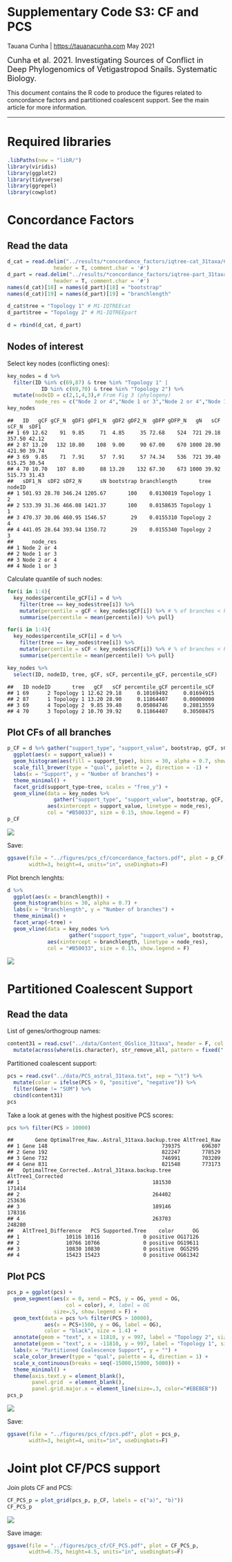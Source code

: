 Supplementary Code S3: CF and PCS
================
Tauana Cunha \| <https://tauanacunha.com>
May 2021

<font size="4">Cunha et al. 2021. Investigating Sources of Conflict in
Deep Phylogenomics of Vetigastropod Snails. Systematic Biology.</font>

This document contains the R code to produce the figures related to
concordance factors and partitioned coalescent support. See the main
article for more information.

------------------------------------------------------------------------

# Required libraries

``` r
.libPaths(new = "libR/")
library(viridis)
library(ggplot2)
library(tidyverse)
library(ggrepel)
library(cowplot)
```

# Concordance Factors

## Read the data

``` r
d_cat = read.delim("../results/*concordance_factors/iqtree-cat_31taxa/ConcFact.cf.stat",
               header = T, comment.char = '#')
d_part = read.delim("../results/*concordance_factors/iqtree-part_31taxa/ConcFact.cf.stat",
               header = T, comment.char = '#')
names(d_cat)[18] = names(d_part)[18] = "bootstrap"
names(d_cat)[19] = names(d_part)[19] = "branchlength"

d_cat$tree = "Topology 1" # M1-IQTREEcat
d_part$tree = "Topology 2" # M1-IQTREEpart

d = rbind(d_cat, d_part)
```

## Nodes of interest

Select key nodes (conflicting ones):

``` r
key_nodes = d %>%
  filter(ID %in% c(69,87) & tree %in% "Topology 1" |
           ID %in% c(69,70) & tree %in% "Topology 2") %>%
  mutate(nodeID = c(2,1,4,3),# From Fig 3 (phylogeny)
         node_res = c("Node 2 or 4","Node 1 or 3","Node 2 or 4","Node 1 or 3")) 
key_nodes
```

    ##   ID   gCF gCF_N  gDF1 gDF1_N  gDF2 gDF2_N  gDFP gDFP_N   gN   sCF  sCF_N  sDF1
    ## 1 69 12.62    91  9.85     71  4.85     35 72.68    524  721 29.18 357.50 42.12
    ## 2 87 13.20   132 10.80    108  9.00     90 67.00    670 1000 28.90 421.90 39.74
    ## 3 69  9.85    71  7.91     57  7.91     57 74.34    536  721 39.40 615.25 30.54
    ## 4 70 10.70   107  8.80     88 13.20    132 67.30    673 1000 39.92 515.73 31.43
    ##   sDF1_N  sDF2 sDF2_N      sN bootstrap branchlength       tree nodeID
    ## 1 501.93 28.70 346.24 1205.67       100    0.0130819 Topology 1      2
    ## 2 533.39 31.36 466.08 1421.37       100    0.0158635 Topology 1      1
    ## 3 470.37 30.06 460.95 1546.57        29    0.0155310 Topology 2      4
    ## 4 441.05 28.64 393.94 1350.72        29    0.0155340 Topology 2      3
    ##      node_res
    ## 1 Node 2 or 4
    ## 2 Node 1 or 3
    ## 3 Node 2 or 4
    ## 4 Node 1 or 3

Calculate quantile of such nodes:

``` r
for(i in 1:4){
  key_nodes$percentile_gCF[i] = d %>%
    filter(tree == key_nodes$tree[i]) %>%
    mutate(percentile = gCF < key_nodes$gCF[i]) %>% # % of branches < key node
    summarise(percentile = mean(percentile)) %>% pull}

for(i in 1:4){
  key_nodes$percentile_sCF[i] = d %>%
    filter(tree == key_nodes$tree[i]) %>%
    mutate(percentile = sCF < key_nodes$sCF[i]) %>% # % of branches < key node
    summarise(percentile = mean(percentile)) %>% pull}

key_nodes %>%
  select(ID, nodeID, tree, gCF, sCF, percentile_gCF, percentile_sCF)
```

    ##   ID nodeID       tree   gCF   sCF percentile_gCF percentile_sCF
    ## 1 69      2 Topology 1 12.62 29.18     0.10169492     0.01694915
    ## 2 87      1 Topology 1 13.20 28.90     0.11864407     0.00000000
    ## 3 69      4 Topology 2  9.85 39.40     0.05084746     0.28813559
    ## 4 70      3 Topology 2 10.70 39.92     0.11864407     0.30508475


## Plot CFs of all branches

``` r
p_CF = d %>% gather("support_type", "support_value", bootstrap, gCF, sCF) %>%
  ggplot(aes(x = support_value)) + 
  geom_histogram(aes(fill = support_type), bins = 30, alpha = 0.7, show.legend = F) +
  scale_fill_brewer(type = "qual", palette = 2, direction = -1) +
  labs(x = "Support", y = "Number of branches") +
  theme_minimal() +
  facet_grid(support_type~tree, scales = "free_y") +
  geom_vline(data = key_nodes %>%
               gather("support_type", "support_value", bootstrap, gCF, sCF),
             aes(xintercept = support_value, linetype = node_res),
             col = "#B50033", size = 0.15, show.legend = F)
p_CF
```

![](concordance_factors_files/figure-gfm/unnamed-chunk-8-1.png)<!-- -->

Save:

``` r
ggsave(file = "../figures/pcs_cf/concordance_factors.pdf", plot = p_CF,
       width=3, height=4, units="in", useDingbats=F)
```

Plot brench lenghts:

``` r
d %>%
  ggplot(aes(x = branchlength)) + 
  geom_histogram(bins = 30, alpha = 0.7) +
  labs(x = "Branchlength", y = "Number of branches") +
  theme_minimal() +
  facet_wrap(~tree) +
  geom_vline(data = key_nodes %>%
                    gather("support_type", "support_value", bootstrap, gCF, sCF),
             aes(xintercept = branchlength, linetype = node_res),
             col = "#B50033", size = 0.15, show.legend = F)
```

![](concordance_factors_files/figure-gfm/unnamed-chunk-10-1.png)<!-- -->


# Partitioned Coalescent Support

## Read the data

List of genes/orthogroup names:

``` r
content31 = read.csv("../data/Content_OGslice_31taxa", header = F, col.names = "OG") %>%
  mutate(across(where(is.character), str_remove_all, pattern = fixed(".trimmed.fa")))
```

Partitioned coalescent support:

``` r
pcs = read.csv("../data/PCS_astral_31taxa.txt", sep = "\t") %>%
  mutate(color = ifelse(PCS > 0, "positive", "negative")) %>%
  filter(Gene != "SUM") %>%
  cbind(content31)
pcs
```

Take a look at genes with the highest positive PCS scores:

``` r
pcs %>% filter(PCS > 10000)
```

    ##       Gene OptimalTree_Raw..Astral_31taxa.backup.tree AltTree1_Raw
    ## 1 Gene 148                                     739375       696307
    ## 2 Gene 192                                     822247       778529
    ## 3 Gene 732                                     746991       703209
    ## 4 Gene 831                                     821548       773173
    ##   OptimalTree_Corrected..Astral_31taxa.backup.tree AltTree1_Corrected
    ## 1                                           181530             171414
    ## 2                                           264402             253636
    ## 3                                           189146             178316
    ## 4                                           263703             248280
    ##   AltTree1_Difference   PCS Supported.Tree    color      OG
    ## 1               10116 10116              0 positive OG17126
    ## 2               10766 10766              0 positive OG19611
    ## 3               10830 10830              0 positive  OG5295
    ## 4               15423 15423              0 positive OG61342


## Plot PCS

``` r
pcs_p = ggplot(pcs) +
  geom_segment(aes(x = 0, xend = PCS, y = OG, yend = OG,
                   col = color), #, label = OG
               size=.5, show.legend = F) +
  geom_text(data = pcs %>% filter(PCS > 10000),
            aes(x = PCS+1500, y = OG, label = OG),
            color = "black", size = 1.4) +
  annotate(geom = "text", x = 11810, y = 997, label = "Topology 2", size = 9/.pt) +
  annotate(geom = "text", x = -11810, y = 997, label = "Topology 1", size = 9/.pt) +
  labs(x = "Partitioned Coalescence Support", y = "") +
  scale_color_brewer(type = "qual", palette = 4, direction = 1) +
  scale_x_continuous(breaks = seq(-15000,15000, 5000)) +
  theme_minimal() +
  theme(axis.text.y = element_blank(),
        panel.grid  = element_blank(),
        panel.grid.major.x = element_line(size=.3, color="#EBEBEB"))
pcs_p
```

![](concordance_factors_files/figure-gfm/unnamed-chunk-16-1.png)<!-- -->

Save:

``` r
ggsave(file = "../figures/pcs_cf/pcs.pdf", plot = pcs_p,
       width=3, height=4, units="in", useDingbats=F)
```


# Joint plot CF/PCS support

Join plots CF and PCS:

``` r
CF_PCS_p = plot_grid(pcs_p, p_CF, labels = c("a)", "b)"))
CF_PCS_p
```

![](concordance_factors_files/figure-gfm/unnamed-chunk-18-1.png)<!-- -->

Save image:

``` r
ggsave(file = "../figures/pcs_cf/CF_PCS.pdf", plot = CF_PCS_p,
       width=6.75, height=4.5, units="in", useDingbats=F)
```
